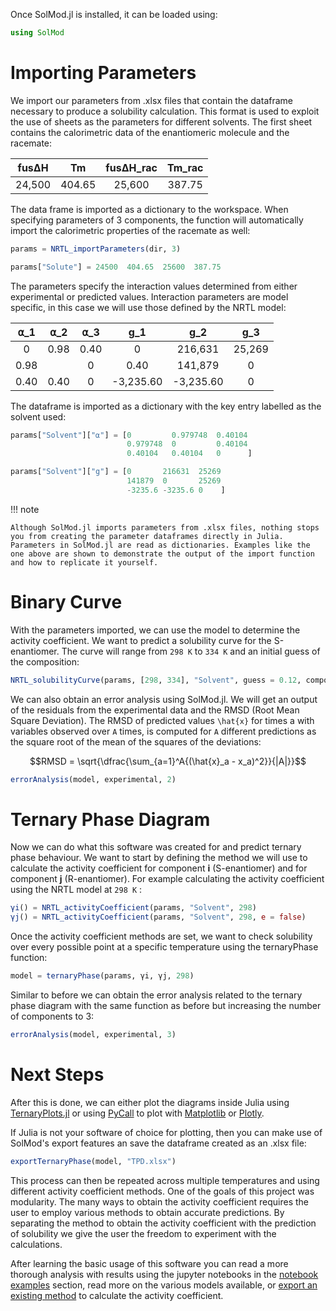 Once SolMod.jl is installed, it can be loaded using:

```julia
using SolMod
```
# Importing Parameters

We import our parameters from .xlsx files that contain the dataframe necessary to produce a solubility calculation. This format is used to exploit the use of sheets as the parameters for different solvents. The first sheet contains the calorimetric data of the enantiomeric molecule and the racemate:

| fusΔH |  Tm  | fusΔH_rac | Tm_rac |
| :---: | :--: | :-------: | :----: |
| 24,500|404.65|     25,600|  387.75|

The data frame is imported as a dictionary to the workspace. When specifying parameters of 3 components, the function will automatically import the calorimetric properties of the racemate as well:

```julia
params = NRTL_importParameters(dir, 3)

params["Solute"] = 24500  404.65  25600  387.75
```

The parameters specify the interaction values determined from either experimental or predicted values. Interaction parameters are model specific, in this case we will use those defined by the NRTL model:

|⍺_1|⍺_2|⍺_3|g_1|g_2|g_3|
|:-:|:-:|:-:|:-:|:-:|:-:|
|0|0.98|0.40|0|216,631|25,269|
|0.98||0|0.40|141,879|0|25,269|
|0.40|0.40|0|-3,235.60|-3,235.60|0|

The dataframe is imported as a dictionary with the key entry labelled as the solvent used:

```julia
params["Solvent"]["⍺"] = [0         0.979748  0.40104
                          0.979748  0         0.40104
                          0.40104   0.40104   0      ]

params["Solvent"]["g"] = [0       216631  25269
                          141879  0       25269
                          -3235.6 -3235.6 0    ]
```
!!! note

    Although SolMod.jl imports parameters from .xlsx files, nothing stops you from creating the parameter dataframes directly in Julia. Parameters in SolMod.jl are read as dictionaries. Examples like the one above are shown to demonstrate the output of the import function and how to replicate it yourself.

# Binary Curve

With the parameters imported, we can use the model to determine the activity coefficient. We want to predict a solubility curve for the S-enantiomer. The curve will range from  ``298 K``  to  ``334 K``  and an initial guess of the composition:

```julia
NRTL_solubilityCurve(params, [298, 334], "Solvent", guess = 0.12, components = 3)
```

We can also obtain an error analysis using SolMod.jl. We will get an output of the residuals from the experimental data and the RMSD (Root Mean Square Deviation). The RMSD of predicted values  ``\hat{x}``  for times a with variables observed over  ``A``  times, is computed for  ``A``  different predictions as the square root of the mean of the squares of the deviations:

```math
RMSD = \sqrt{\dfrac{\sum_{a=1}^A{(\hat{x}_a - x_a)^2}}{|A|}}
```

```julia
errorAnalysis(model, experimental, 2)
```

# Ternary Phase Diagram

Now we can do what this software was created for and predict ternary phase behaviour. We want to start by defining the method we will use to calculate the activity coefficient for component **i** (S-enantiomer) and for component **j** (R-enantiomer). For example calculating the activity coefficient using the NRTL model at  ``298 K`` :

```julia
γi() = NRTL_activityCoefficient(params, "Solvent", 298)
γj() = NRTL_activityCoefficient(params, "Solvent", 298, e = false)
```

Once the activity coefficient methods are set, we want to check solubility over every possible point at a specific temperature using the ternaryPhase function:

```julia
model = ternaryPhase(params, γi, γj, 298)
```

Similar to before we can obtain the error analysis related to the ternary phase diagram with the same function as before but increasing the number of components to 3:

```julia
errorAnalysis(model, experimental, 3)
```

# Next Steps

After this is done, we can either plot the diagrams inside Julia using [TernaryPlots.jl](https://github.com/jacobusmmsmit/TernaryPlots.jl) or using [PyCall](https://github.com/JuliaPy/PyCall.jl) to plot with [Matplotlib](https://github.com/marcharper/python-ternary) or [Plotly](https://plotly.com/python/ternary-plots/). 

If Julia is not your software of choice for plotting, then you can make use of SolMod's export features an save the dataframe created as an .xlsx file:

```julia
exportTernaryPhase(model, "TPD.xlsx")
```

This process can then be repeated across multiple temperatures and using different activity coefficient methods. One of the goals of this project was modularity. The many ways to obtain the activity coefficient requires the user to employ various methods to obtain accurate predictions. By separating the method to obtain the activity coefficient with the prediction of solubility we give the user the freedom to experiment with the calculations.

After learning the basic usage of this software you can read a more thorough analysis with results using the jupyter notebooks in the [notebook examples](https://rgambarini.github.io/SolMod.jl/dev/notebook_examples/) section, read more on the various models available, or [export an existing method](https://rgambarini.github.io/SolMod.jl/dev/AvailableModels/CustomModels/) to calculate the activity coefficient.